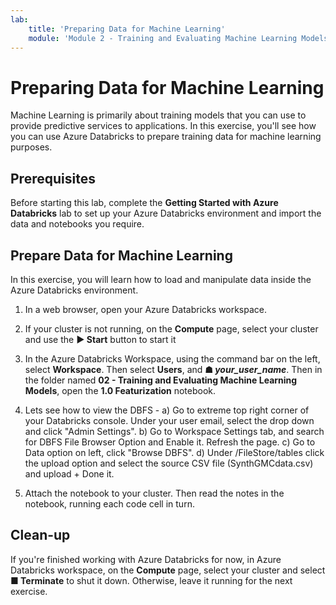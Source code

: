 ```yaml
---
lab:
    title: 'Preparing Data for Machine Learning'
    module: 'Module 2 - Training and Evaluating Machine Learning Models'
---
```


# Preparing Data for Machine Learning

Machine Learning is primarily about training models that you can use to provide predictive services to applications. In this exercise, you'll see how you can use Azure Databricks to prepare training data for machine learning purposes.

## Prerequisites

Before starting this lab, complete the **Getting Started with Azure Databricks** lab to set up your Azure Databricks environment and import the data and notebooks you require.

## Prepare Data for Machine Learning

In this exercise, you will learn how to load and manipulate data inside the Azure Databricks environment.

1. In a web browser, open your Azure Databricks workspace.

1. If your cluster is not running, on the **Compute** page, select your cluster and use the **&#9654; Start** button to start it

1. In the Azure Databricks Workspace, using the command bar on the left, select **Workspace**. Then select **Users**, and **&#9751; *your_user_name***. Then in the folder named **02 - Training and Evaluating Machine Learning Models**, open the **1.0 Featurization** notebook.

1. Lets see how to view the DBFS - 
a) Go to extreme top right corner of your Databricks console. Under your user email, select the drop down and click "Admin Settings". 
b) Go to Workspace Settings tab, and search for DBFS File Browser Option and Enable it. Refresh the page. 
c) Go to Data option on left, click "Browse DBFS".
d) Under /FileStore/tables click the upload option and select the source CSV file (SynthGMCdata.csv) and upload + Done it. 

1. Attach the notebook to your cluster. Then read the notes in the notebook, running each code cell in turn.

## Clean-up

If you're finished working with Azure Databricks for now, in Azure Databricks workspace, on the **Compute** page, select your cluster and select **&#9632; Terminate** to shut it down. Otherwise, leave it running for the next exercise.
